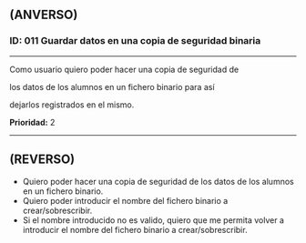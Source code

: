 ## (ANVERSO)
### ID: 011 Guardar datos en una copia de seguridad binaria
---

Como usuario quiero poder hacer una copia de seguridad de

los datos de los alumnos en un fichero binario para así

dejarlos registrados en el mismo.

**Prioridad:** 2

---
## (REVERSO)
* Quiero poder hacer una copia de seguridad de los datos de los alumnos en un fichero binario.
* Quiero poder introducir el nombre del fichero binario a crear/sobrescribir.
* Si el nombre introducido no es valido, quiero que me permita volver a introducir el nombre del fichero binario a crear/sobrescribir.
